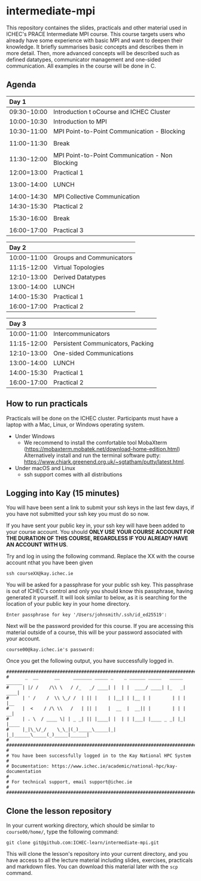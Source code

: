 intermediate-mpi
==================

<!-- Tags: [mpi] -->

This repository containes the slides, practicals and other material used in ICHEC's PRACE Intermediate MPI course. This course targets users who already have some experience with basic MPI and want to deepen their knowledge. It briefly summarises basic concepts and describes them in more detail. Then, more advanced concepts will be described such as defined datatypes, communicator management and one-sided communication. All examples in the course will be done in C. 

Agenda
------

| Day 1 |  |
|:-------|:--------|
| 09:30-10:00   |  Introduction t oCourse and ICHEC Cluster | 
| 10:00-10:30   |  Introduction to MPI | 
| 10:30-11:00   |  MPI Point-to-Point Communication - Blocking | 
|               |   |
| 11:00-11:30   |  Break |
|               |   |
| 11:30-12:00   | MPI Point-to-Point Communication - Non Blocking |
| 12:00=13:00   | Practical 1 |
|               |   |
| 13:00-14:00   |  LUNCH |
|               |   |
| 14:00-14:30   |  MPI Collective Communication  | 
| 14:30-15:30   |  Ptactical 2 |
|               |   |
| 15:30-16:00   | Break |
|               |   |
| 16:00-17:00   |  Practical 3 | 



| Day 2 |  |
|:-------|:--------|
| 10:00-11:00   |  Groups and Communicators | 
| 11:15-12:00   |  Virtual Topologies  | 
| 12:10-13:00   |  Derived Datatypes  | 
| 13:00-14:00   |  LUNCH  | 
| 14:00-15:30   |  Practical 1  | 
| 16:00-17:00   |  Practical 2  | 



| Day 3 |  |
|:-------|:--------|
| 10:00-11:00   |  Intercommunicators | 
| 11:15-12:00   |  Persistent Communicators, Packing  | 
| 12:10-13:00   |  One-sided Communications  | 
| 13:00-14:00   |  LUNCH  | 
| 14:00-15:30   |  Practical 1  | 
| 16:00-17:00   |  Practical 2 | 



How to run practicals
---------------------

Practicals will be done on the ICHEC cluster. Participants must have a laptop with a Mac, Linux, or Windows operating system.

* Under Windows 
    * We recommend to install the comfortable tool MobaXterm (https://mobaxterm.mobatek.net/download-home-edition.html) Alternatively  install and run the terminal software putty: https://www.chiark.greenend.org.uk/~sgtatham/putty/latest.html.
* Under macOS and Linux 
    * ssh support comes with all distributions 

Logging into Kay (15 minutes)
-----------------------------

You will have been sent a link to submit your ssh keys in the last few days, if you have not submitted your ssh key
you must do so now.

If you have sent your public key in, your ssh key will have been added to your course account. You should **ONLY USE**
**YOUR COURSE ACCOUNT FOR THE DURATION OF THIS COURSE, REGARDLESS IF YOU ALREADY HAVE AN ACCOUNT WITH US**.

Try and log in using the following command. Replace the XX with the course account nthat you have been given

~~~
ssh courseXX@kay.ichec.ie
~~~

You will be asked for a passphrase for your public ssh key. This passphrase is out of ICHEC's control and only you
should know this passphrase, having generated it yourself. It will look similar to below, as it is searching for the
location of your public key in your home directory.

~~~
Enter passphrase for key '/Users/johnsmith/.ssh/id_ed25519':
~~~


Next will be the password provided for this course. If you are accessing this material outside of a course, this will
be your password associated with your account.

~~~
course00@kay.ichec.ie's password:
~~~


Once you get the following output, you have successfully logged in.

~~~
#############################################################################
#      _  __      __     _______ _____ _    _ ______ _____   _____ ______ 
#     | |/ /    /\\ \   / /_   _/ ____| |  | |  ____/ ____| |_   _|  ____|
#     | ' /    /  \\ \_/ /  | || |    | |__| | |__ | |        | | | |__   
#     |  <    / /\ \\   /   | || |    |  __  |  __|| |        | | |  __|  
#     | . \  / ____ \| | _ _| || |____| |  | | |___| |____ _ _| |_| |____ 
#     |_|\_\/_/    \_\_|(_)_____\_____|_|  |_|______\_____(_)_____|______|
#                                                                          
#############################################################################
# 
# You have been successfully logged in to the Kay National HPC System
#
# Documentation: https://www.ichec.ie/academic/national-hpc/kay-documentation
#
# For technical support, email support@ichec.ie
# 
##############################################################################
~~~


Clone the lesson repository
---------------------------

In your current working directory, which should be similar to `course00/home/`, type the following command:

~~~
git clone git@github.com:ICHEC-learn/intermediate-mpi.git
~~~

This will clone the lesson's repository into your current directory, and you have access to all the lecture material
including slides, exercises, practicals and markdown files. You can download this material later with the `scp` command.

